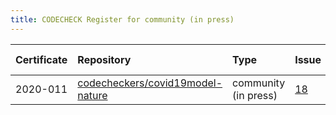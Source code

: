 ```yaml
---
title: CODECHECK Register for community (in press)
---
```



|Certificate |Repository                       |Type                 |Issue |Report                                 |Check date |
|:-------|:--------------------------------|:------------------|:---|:--------------------------|:----------|
|2020-011    |[codecheckers/covid19model-nature](https://github.com/codecheckers/covid19model-nature)|community (in press) |[18](https://github.com/codecheckers/register/issues/18)|https://doi.org/10.5281/zenodo.3893138 |2020-06-13 |
